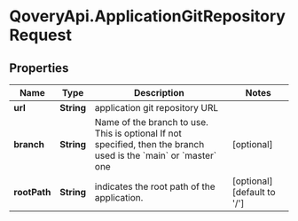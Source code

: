 # QoveryApi.ApplicationGitRepositoryRequest

## Properties

Name | Type | Description | Notes
------------ | ------------- | ------------- | -------------
**url** | **String** | application git repository URL | 
**branch** | **String** | Name of the branch to use. This is optional If not specified, then the branch used is the &#x60;main&#x60; or &#x60;master&#x60; one  | [optional] 
**rootPath** | **String** | indicates the root path of the application. | [optional] [default to &#39;/&#39;]


